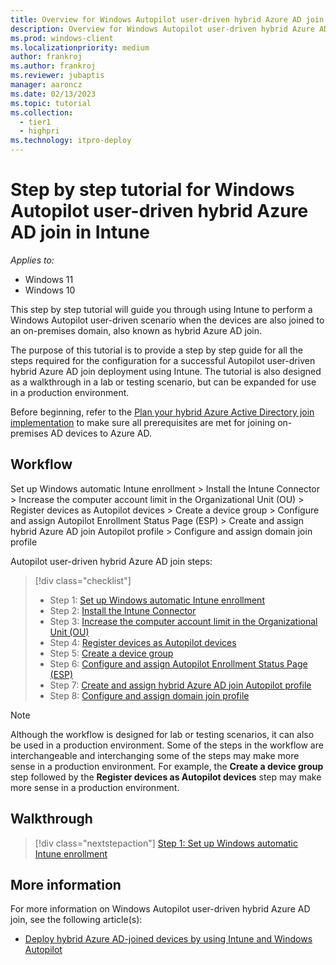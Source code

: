 ```yaml
---
title: Overview for Windows Autopilot user-driven hybrid Azure AD join in Intune
description: Overview for Windows Autopilot user-driven hybrid Azure AD join in Intune.
ms.prod: windows-client
ms.localizationpriority: medium
author: frankroj
ms.author: frankroj
ms.reviewer: jubaptis
manager: aaroncz
ms.date: 02/13/2023
ms.topic: tutorial
ms.collection: 
  - tier1
  - highpri
ms.technology: itpro-deploy
---
```


# Step by step tutorial for Windows Autopilot user-driven hybrid Azure AD join in Intune

*Applies to:*

- Windows 11
- Windows 10

This step by step tutorial will guide you through using Intune to perform a Windows Autopilot user-driven scenario when the devices are also joined to an on-premises domain, also known as hybrid Azure AD join.

The purpose of this tutorial is to provide a step by step guide for all the steps required for the configuration for a successful Autopilot user-driven hybrid Azure AD join deployment using Intune. The tutorial is also designed as a walkthrough in a lab or testing scenario, but can be expanded for use in a production environment.

Before beginning, refer to the [Plan your hybrid Azure Active Directory join implementation](/azure/active-directory/devices/hybrid-azuread-join-plan) to make sure all prerequisites are met for joining on-premises AD devices to Azure AD.

## Workflow

Set up Windows automatic Intune enrollment > Install the Intune Connector > Increase the computer account limit in the Organizational Unit (OU) > Register devices as Autopilot devices > Create a device group > Configure and assign Autopilot Enrollment Status Page (ESP) > Create and assign hybrid Azure AD join Autopilot profile > Configure and assign domain join profile

Autopilot user-driven hybrid Azure AD join steps:
> [!div class="checklist"]
> - Step 1: [Set up Windows automatic Intune enrollment](hybrid-azure-ad-join-automatic-enrollment.md)
> - Step 2: [Install the Intune Connector](hybrid-azure-ad-join-intune-connector.md)
> - Step 3: [Increase the computer account limit in the Organizational Unit (OU)](hybrid-azure-ad-join-computer-account-limit.md)
> - Step 4: [Register devices as Autopilot devices](hybrid-azure-ad-join-register-device.md)
> - Step 5: [Create a device group](hybrid-azure-ad-join-device-group.md)
> - Step 6: [Configure and assign Autopilot Enrollment Status Page (ESP)](hybrid-azure-ad-join-esp.md)
> - Step 7: [Create and assign hybrid Azure AD join Autopilot profile](hybrid-azure-ad-join-autopilot-profile.md)
> - Step 8: [Configure and assign domain join profile](hybrid-azure-ad-join-domain-join-profile.md)

> [!NOTE]
>
> Although the workflow is designed for lab or testing scenarios, it can also be used in a production environment. Some of the steps in the workflow are interchangeable and interchanging some of the steps may make more sense in a production environment. For example, the **Create a device group** step followed by the **Register devices as Autopilot devices** step may make more sense in a production environment.

## Walkthrough

> [!div class="nextstepaction"]
> [Step 1: Set up Windows automatic Intune enrollment](hybrid-azure-ad-join-automatic-enrollment.md)

## More information

For more information on Windows Autopilot user-driven hybrid Azure AD join, see the following article(s):

- [Deploy hybrid Azure AD-joined devices by using Intune and Windows Autopilot](/mem/autopilot/windows-autopilot-hybrid)
